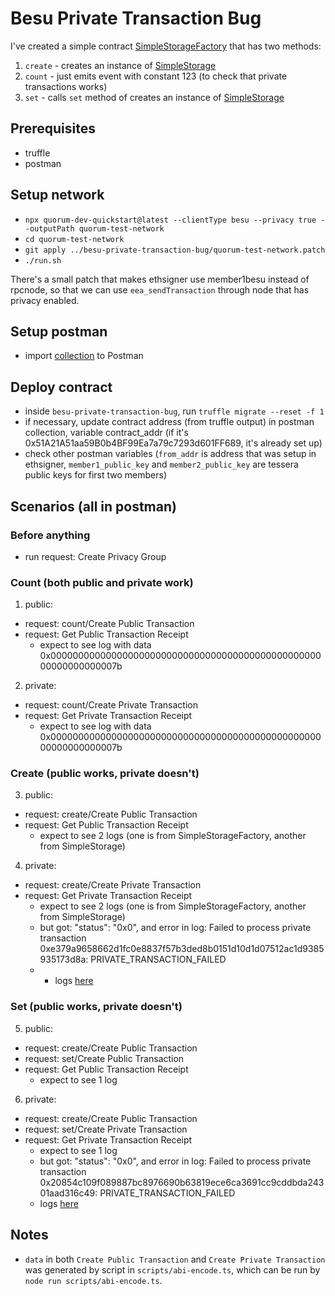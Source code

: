 # Besu Private Transaction Bug

I've created a simple contract [SimpleStorageFactory](https://github.com/mfolnovic/besu-private-transaction-bug/blob/main/contracts/SimpleStorageFactory.sol) that has two methods:

1. `create` - creates an instance of [SimpleStorage](https://github.com/mfolnovic/besu-private-transaction-bug/blob/main/contracts/SimpleStorage.sol)
2. `count` - just emits event with constant 123 (to check that private transactions works)
3. `set` - calls `set` method of creates an instance of [SimpleStorage](https://github.com/mfolnovic/besu-private-transaction-bug/blob/main/contracts/SimpleStorage.sol)

## Prerequisites
- truffle
- postman

## Setup network

- `npx quorum-dev-quickstart@latest --clientType besu --privacy true --outputPath quorum-test-network`
- `cd quorum-test-network`
- `git apply ../besu-private-transaction-bug/quorum-test-network.patch`
- `./run.sh`

There's a small patch that makes ethsigner use member1besu instead of rpcnode, so that we can use `eea_sendTransaction` through node that has privacy enabled.

## Setup postman

- import [collection](https://github.com/mfolnovic/besu-private-transaction-bug/blob/main/postman/Besu%20Private%20Transaction%20Bug.postman_collection.json) to Postman

## Deploy contract

- inside `besu-private-transaction-bug`, run `truffle migrate --reset -f 1`
- if necessary, update contract address (from truffle output) in postman collection, variable contract_addr (if it's 0x51A21A51aa59B0b4BF99Ea7a79c7293d601FF689, it's already set up)
- check other postman variables (`from_addr` is address that was setup in ethsigner, `member1_public_key` and `member2_public_key` are tessera public keys for first two members)

## Scenarios (all in postman)

### Before anything

- run request: Create Privacy Group

### Count (both public and private work)

1. public:
  - request: count/Create Public Transaction
  - request: Get Public Transaction Receipt
    - expect to see log with data 0x000000000000000000000000000000000000000000000000000000000000007b

2. private:
  - request: count/Create Private Transaction
  - request: Get Private Transaction Receipt
    - expect to see log with data 0x000000000000000000000000000000000000000000000000000000000000007b

### Create (public works, private doesn't)
3. public:
  - request: create/Create Public Transaction
  - request: Get Public Transaction Receipt
    - expect to see 2 logs (one is from SimpleStorageFactory, another from SimpleStorage)

4. private:
  - request: create/Create Private Transaction
  - request: Get Private Transaction Receipt
    - expect to see 2 logs (one is from SimpleStorageFactory, another from SimpleStorage)
    - but got: "status": "0x0", and error in log: Failed to process private transaction 0xe379a9658662d1fc0e8837f57b3ded8b0151d10d1d07512ac1d9385935173d8a: PRIVATE_TRANSACTION_FAILED
    - - logs [here](https://github.com/mfolnovic/besu-private-transaction-bug/blob/main/logs/create.log)

### Set (public works, private doesn't)
5. public:
- request: create/Create Public Transaction
- request: set/Create Public Transaction
- request: Get Public Transaction Receipt
    - expect to see 1 log

6. private:
- request: create/Create Public Transaction
- request: set/Create Private Transaction
- request: Get Private Transaction Receipt
    - expect to see 1 log
    - but got: "status": "0x0", and error in log: Failed to process private transaction 0x20854c109f089887bc8976690b63819ece6ca3691cc9cddbda24301aad316c49: PRIVATE_TRANSACTION_FAILED
    - logs [here](https://github.com/mfolnovic/besu-private-transaction-bug/blob/main/logs/set.log)

## Notes

- `data` in both `Create Public Transaction` and `Create Private Transaction` was generated by script in `scripts/abi-encode.ts`, which can be run by `node run scripts/abi-encode.ts`.
